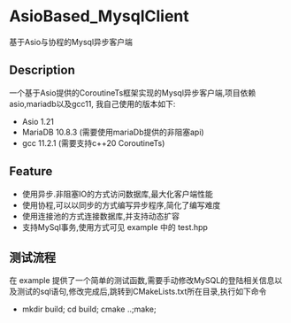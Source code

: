 # AsioBased_MysqlClient
基于Asio与协程的Mysql异步客户端
## Description
一个基于Asio提供的CoroutineTs框架实现的Mysql异步客户端,项目依赖asio,mariadb以及gcc11, 我自己使用的版本如下:
* Asio 1.21 
* MariaDB 10.8.3 (需要使用mariaDb提供的非阻塞api)
* gcc 11.2.1 (需要支持c++20 CoroutineTs)
## Feature
* 使用异步.非阻塞IO的方式访问数据库,最大化客户端性能
* 使用协程,可以以同步的方式编写异步程序,简化了编写难度
* 使用连接池的方式连接数据库,并支持动态扩容
* 支持MySql事务,使用方式可见 example 中的 test.hpp
## 测试流程
在 example 提供了一个简单的测试函数,需要手动修改MySQL的登陆相关信息以及测试的sql语句,修改完成后,跳转到CMakeLists.txt所在目录,执行如下命令
* mkdir build; cd build; cmake ..;make;

